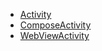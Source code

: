 * [Activity](/API/UI/Activity/Activity/README.md)
* [ComposeActivity](/API/UI/Activity/ComposeActivity/README.md)
* [WebViewActivity](/API/UI/Activity/WebViewActivity/README.md)
